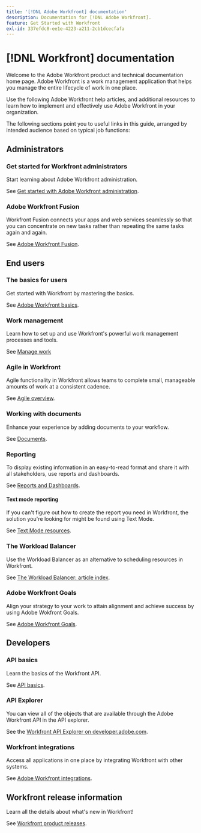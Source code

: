 ```yaml
---
title: '[!DNL Adobe Workfront] documentation'
description: Documentation for [!DNL Adobe Workfront].
feature: Get Started with Workfront
exl-id: 337efdc8-ee1e-4223-a211-2cb1dcecfafa
---
```

# [!DNL Workfront] documentation

Welcome to the Adobe Workfront product and technical documentation home page. Adobe Workfront is a work management application that helps you manage the entire lifecycle of work in one place.

Use the following Adobe Workfront help articles, and additional resources to learn how to implement and effectively use Adobe Workfront in your organization.

The following sections point you to useful links in this guide, arranged by intended audience based on typical job functions:

## Administrators

### Get started for Workfront administrators

Start learning about Adobe Workfront administration.

See [Get started with Adobe Workfront administration](/help/quicksilver/administration-and-setup/get-started-wf-administration/get-started-with-wf-administration.md).

### Adobe Workfront Fusion

Workfront Fusion connects your apps and web services seamlessly so that you can concentrate on new tasks rather than repeating the same tasks again and again.

See [Adobe Workfront Fusion](/help/quicksilver/workfront-fusion/workfront-fusion-2.md).

## End users

### The basics for users

Get started with Workfront by mastering the basics. 

See [Adobe Workfront basics](/help/quicksilver/workfront-basics/workfront-basics.md).

### Work management

Learn how to set up and use Workfront's powerful work management processes and tools. 

See [Manage work](/help/quicksilver/manage-work/manage-work.md)


### Agile in Workfront

Agile functionality in Workfront allows teams to complete small, manageable amounts of work at a consistent cadence.

See [Agile overview](/help/quicksilver/agile/agile-overview.md).

### Working with documents

Enhance your experience by adding documents to your workflow. 

See [Documents](/help/quicksilver/documents/documents-overview.md). 

### Reporting

To display existing information in an easy-to-read format and share it with all stakeholders, use reports and dashboards. 

See [Reports and Dashboards](/help/quicksilver/reports-and-dashboards/reports-and-dashboards-overview.md). 

#### Text mode reporting

If you can't figure out how to create the report you need in Workfront, the solution you're looking for might be found using Text Mode. 

See [Text Mode resources](/help/quicksilver/reports-and-dashboards/reports/text-mode/text-mode-resources.md).

### The Workload Balancer

Use the Workload Balancer as an alternative to scheduling resources in Workfront.

See [The Workload Balancer: article index](/help/quicksilver/resource-mgmt/workload-balancer/workload-balancer.md).

### Adobe Workfront Goals

Align your strategy to your work to attain alignment and achieve success by using Adobe Wokfront Goals. 

See [Adobe Workfront Goals](/help/quicksilver/workfront-goals/workfront-goals.md). 

## Developers

### API basics

Learn the basics of the Workfront API.

See [API basics](/help/quicksilver/wf-api/general/api-basics.md).

### API Explorer

You can view all of the objects that are available through the Adobe Workfront API in the API explorer. 

See the [Workfront API Explorer on developer.adobe.com](https://developer.adobe.com/workfront/api-explorer/).

### Workfront integrations

Access all applications in one place by integrating Workfront with other systems. 

See [Adobe Workfront integrations](/help/quicksilver/workfront-integrations-and-apps/workfront-integrations.md). 

## Workfront release information

Learn all the details about what's new in Workfront!

See [Workfront product releases](/help/quicksilver/product-announcements/product-releases/product-releases.md).